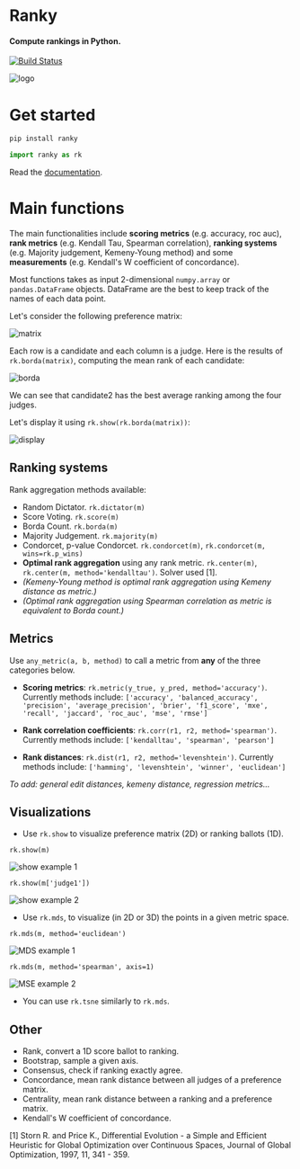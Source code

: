# Ranky

#### Compute rankings in Python.

[![Build Status](https://travis-ci.com/Didayolo/ranky.svg?token=sQRwdboThHyw4yYsxjxs&branch=master)](https://travis-ci.com/Didayolo/ranky)

![logo](logo.png)

# Get started

```bash
pip install ranky
```
```python
import ranky as rk
```

Read the [documentation](https://didayolo.github.io/ranky/).

# Main functions

The main functionalities include **scoring metrics** (e.g. accuracy, roc auc), **rank metrics** (e.g. Kendall Tau, Spearman correlation), **ranking systems** (e.g. Majority judgement, Kemeny-Young method) and some **measurements** (e.g. Kendall's W coefficient of concordance).

Most functions takes as input 2-dimensional `numpy.array` or `pandas.DataFrame` objects. DataFrame are the best to keep track of the names of each data point.

Let's consider the following preference matrix:

![matrix](img/preference_matrix.png)

Each row is a candidate and each column is a judge. Here is the results of `rk.borda(matrix)`, computing the mean rank of each candidate:

![borda](img/borda_example.png) 

We can see that candidate2 has the best average ranking among the four judges.

Let's display it using `rk.show(rk.borda(matrix))`:

![display](img/show_example.png)

## Ranking systems

Rank aggregation methods available:

* Random Dictator. `rk.dictator(m)`
* Score Voting. `rk.score(m)`
* Borda Count. `rk.borda(m)`
* Majority Judgement. `rk.majority(m)`
* Condorcet, p-value Condorcet. `rk.condorcet(m)`, `rk.condorcet(m, wins=rk.p_wins)`
* **Optimal rank aggregation** using any rank metric. `rk.center(m)`, `rk.center(m, method='kendalltau')`. Solver used \[1\].
* _(Kemeny-Young method is optimal rank aggregation using Kemeny distance as metric.)_
* _(Optimal rank aggregation using Spearman correlation as metric is equivalent to Borda count.)_



## Metrics

Use `any_metric(a, b, method)` to call a metric from **any** of the three categories below.

* **Scoring metrics**: `rk.metric(y_true, y_pred, method='accuracy')`. Currently methods include: `['accuracy', 'balanced_accuracy', 'precision', 'average_precision', 'brier', 'f1_score', 'mxe', 'recall', 'jaccard', 'roc_auc', 'mse', 'rmse']`

* **Rank correlation coefficients**: `rk.corr(r1, r2, method='spearman')`. Currently methods include: `['kendalltau', 'spearman', 'pearson']`

* **Rank distances**: `rk.dist(r1, r2, method='levenshtein')`. Currently methods include: `['hamming', 'levenshtein', 'winner', 'euclidean']`


_To add: general edit distances, kemeny distance, regression metrics..._


## Visualizations

* Use `rk.show` to visualize preference matrix (2D) or ranking ballots (1D).

`rk.show(m)`

![show example 1](img/show_example_1.png)

`rk.show(m['judge1'])`

![show example 2](img/show_example_2.png)

* Use `rk.mds`, to visualize (in 2D or 3D) the points in a given metric space.

`rk.mds(m, method='euclidean')`

![MDS example 1](img/mds_example_1.png)

`rk.mds(m, method='spearman', axis=1)`

![MSE example 2](img/mds_example_2.png)

* You can use `rk.tsne` similarly to `rk.mds`.



## Other

* Rank, convert a 1D score ballot to ranking.
* Bootstrap, sample a given axis.
* Consensus, check if ranking exactly agree.
* Concordance, mean rank distance between all judges of a preference matrix.
* Centrality, mean rank distance between a ranking and a preference matrix.
* Kendall's W coefficient of concordance.


\[1\] Storn R. and Price K., Differential Evolution - a Simple and Efficient Heuristic for Global Optimization over Continuous Spaces, Journal of Global Optimization, 1997, 11, 341 - 359.

